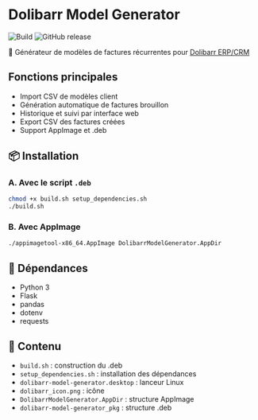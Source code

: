 # Dolibarr Model Generator

![Build](https://github.com/dancab3/dolibarr-model-generator/actions/workflows/build.yml/badge.svg)
![GitHub release](https://img.shields.io/github/v/release/dancab3/dolibarr-model-generator)

🚀 Générateur de modèles de factures récurrentes pour [Dolibarr ERP/CRM](https://www.dolibarr.org/)

## Fonctions principales

- Import CSV de modèles client
- Génération automatique de factures brouillon
- Historique et suivi par interface web
- Export CSV des factures créées
- Support AppImage et .deb

## 📦 Installation

### A. Avec le script `.deb`

```bash
chmod +x build.sh setup_dependencies.sh
./build.sh
```

### B. Avec AppImage

```bash
./appimagetool-x86_64.AppImage DolibarrModelGenerator.AppDir
```

## 🚧 Dépendances

- Python 3
- Flask
- pandas
- dotenv
- requests

## 📁 Contenu

- `build.sh` : construction du .deb
- `setup_dependencies.sh` : installation des dépendances
- `dolibarr-model-generator.desktop` : lanceur Linux
- `dolibarr_icon.png` : icône
- `DolibarrModelGenerator.AppDir` : structure AppImage
- `dolibarr-model-generator_pkg` : structure .deb
